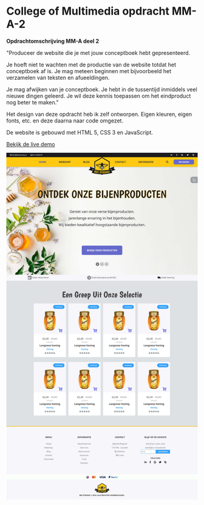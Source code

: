 # College of Multimedia opdracht MM-A-2

__Opdrachtomschrijving MM-A deel 2__

"Produceer de website die je met jouw conceptboek hebt gepresenteerd.

Je hoeft niet te wachten met de productie van de website
totdat het conceptboek af is. Je mag meteen beginnen met bijvoorbeeld het verzamelen van teksten en afueeldingen. 

Je mag afwijken van je conceptboek. Je hebt in de tussentijd
inmiddels veel nieuwe dingen geleerd. Je wil deze kennis
toepassen om het eindproduct nog beter te maken."

Het design van deze opdracht heb ik zelf ontworpen. Eigen kleuren, eigen fonts, etc. en deze daarna naar code omgezet.

De website is gebouwd met HTML 5, CSS 3 en JavaScript.

[Bekijk de live demo](https://cmm-web-design-module-1-mm-a-2.netlify.app)

![Prototype Bee Strong! Webshop](./assets/Bee-Strong-Bijenproducten-webshop-voor-krachtsporters.jpg)

